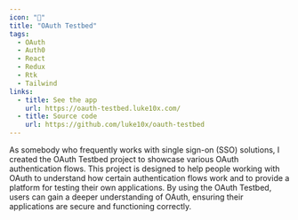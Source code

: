 ```yaml
---
icon: "👾"
title: "OAuth Testbed"
tags:
  - OAuth
  - Auth0
  - React
  - Redux
  - Rtk
  - Tailwind
links:
  - title: See the app
    url: https://oauth-testbed.luke10x.com/
  - title: Source code
    url: https://github.com/luke10x/oauth-testbed
---
```


As somebody who frequently works with single sign-on (SSO) solutions, I created the OAuth Testbed project to showcase various OAuth authentication flows. This project is designed to help people working with OAuth to understand how certain authentication flows work and to provide a platform for testing their own applications. By using the OAuth Testbed, users can gain a deeper understanding of OAuth, ensuring their applications are secure and functioning correctly.

